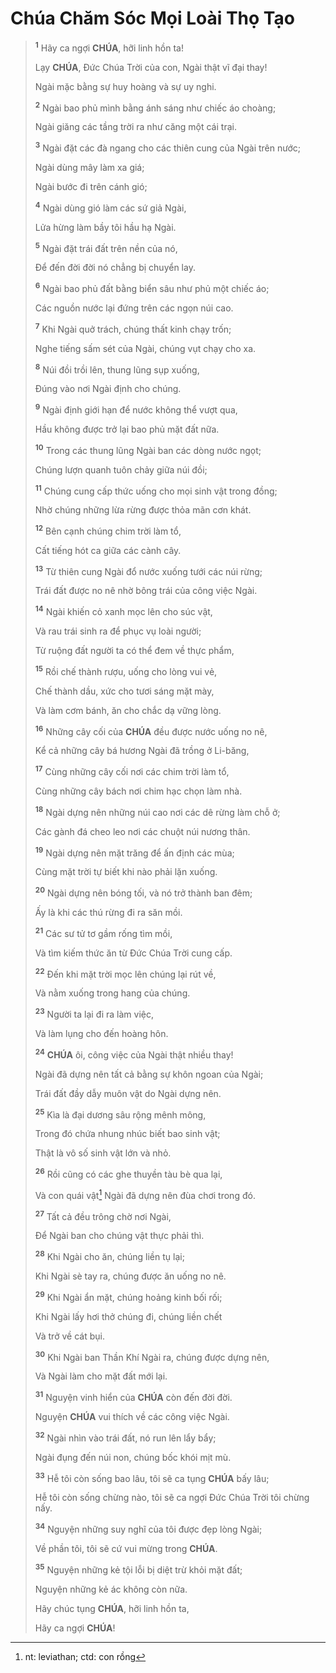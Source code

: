 # Chúa Chăm Sóc Mọi Loài Thọ Tạo

> <sup><b>1</b></sup> Hãy ca ngợi **CHÚA**, hỡi linh hồn ta!
>
> Lạy **CHÚA**, Đức Chúa Trời của con, Ngài thật vĩ đại thay!
>
> Ngài mặc bằng sự huy hoàng và sự uy nghi.
>
> <sup><b>2</b></sup> Ngài bao phủ mình bằng ánh sáng như chiếc áo choàng;
>
> Ngài giăng các tầng trời ra như căng một cái trại.
>
> <sup><b>3</b></sup> Ngài đặt các đà ngang cho các thiên cung của Ngài trên nước;
>
> Ngài dùng mây làm xa giá;
>
> Ngài bước đi trên cánh gió;
>
> <sup><b>4</b></sup> Ngài dùng gió làm các sứ giả Ngài,
>
> Lửa hừng làm bầy tôi hầu hạ Ngài.
>
> <sup><b>5</b></sup> Ngài đặt trái đất trên nền của nó,
>
> Để đến đời đời nó chẳng bị chuyển lay.
>
> <sup><b>6</b></sup> Ngài bao phủ đất bằng biển sâu như phủ một chiếc áo;
>
> Các nguồn nước lại đứng trên các ngọn núi cao.
>
> <sup><b>7</b></sup> Khi Ngài quở trách, chúng thất kinh chạy trốn;
>
> Nghe tiếng sấm sét của Ngài, chúng vụt chạy cho xa.
>
> <sup><b>8</b></sup> Núi đồi trồi lên, thung lũng sụp xuống,
>
> Đúng vào nơi Ngài định cho chúng.
>
> <sup><b>9</b></sup> Ngài định giới hạn để nước không thể vượt qua,
>
> Hầu không được trở lại bao phủ mặt đất nữa.
>
> <sup><b>10</b></sup> Trong các thung lũng Ngài ban các dòng nước ngọt;
>
> Chúng lượn quanh tuôn chảy giữa núi đồi;
>
> <sup><b>11</b></sup> Chúng cung cấp thức uống cho mọi sinh vật trong đồng;
>
> Nhờ chúng những lừa rừng được thỏa mãn cơn khát.
>
> <sup><b>12</b></sup> Bên cạnh chúng chim trời làm tổ,
>
> Cất tiếng hót ca giữa các cành cây.
>
> <sup><b>13</b></sup> Từ thiên cung Ngài đổ nước xuống tưới các núi rừng;
>
> Trái đất được no nê nhờ bông trái của công việc Ngài.
>
> <sup><b>14</b></sup> Ngài khiến cỏ xanh mọc lên cho súc vật,
>
> Và rau trái sinh ra để phục vụ loài người;
>
> Từ ruộng đất người ta có thể đem về thực phẩm,
>
> <sup><b>15</b></sup> Rồi chế thành rượu, uống cho lòng vui vẻ,
>
> Chế thành dầu, xức cho tươi sáng mặt mày,
>
> Và làm cơm bánh, ăn cho chắc dạ vững lòng.
>
> <sup><b>16</b></sup> Những cây cối của **CHÚA** đều được nước uống no nê,
>
> Kể cả những cây bá hương Ngài đã trồng ở Li-băng,
>
> <sup><b>17</b></sup> Cùng những cây cối nơi các chim trời làm tổ,
>
> Cùng những cây bách nơi chim hạc chọn làm nhà.
>
> <sup><b>18</b></sup> Ngài dựng nên những núi cao nơi các dê rừng làm chỗ ở;
>
> Các gành đá cheo leo nơi các chuột núi nương thân.
>
> <sup><b>19</b></sup> Ngài dựng nên mặt trăng để ấn định các mùa;
>
> Cùng mặt trời tự biết khi nào phải lặn xuống.
>
> <sup><b>20</b></sup> Ngài dựng nên bóng tối, và nó trở thành ban đêm;
>
> Ấy là khi các thú rừng đi ra săn mồi.
>
> <sup><b>21</b></sup> Các sư tử tơ gầm rống tìm mồi,
>
> Và tìm kiếm thức ăn từ Đức Chúa Trời cung cấp.
>
> <sup><b>22</b></sup> Đến khi mặt trời mọc lên chúng lại rút về,
>
> Và nằm xuống trong hang của chúng.
>
> <sup><b>23</b></sup> Người ta lại đi ra làm việc,
>
> Và làm lụng cho đến hoàng hôn.
>
> <sup><b>24</b></sup> **CHÚA** ôi, công việc của Ngài thật nhiều thay!
>
> Ngài đã dựng nên tất cả bằng sự khôn ngoan của Ngài;
>
> Trái đất đầy dẫy muôn vật do Ngài dựng nên.
>
> <sup><b>25</b></sup> Kìa là đại dương sâu rộng mênh mông,
>
> Trong đó chứa nhung nhúc biết bao sinh vật;
>
> Thật là vô số sinh vật lớn và nhỏ.
>
> <sup><b>26</b></sup> Rồi cũng có các ghe thuyền tàu bè qua lại,
>
> Và con quái vật[^1-f82f8f6a-719a-41af-880b-260b7add3e1e] Ngài đã dựng nên đùa chơi trong đó.
>
> <sup><b>27</b></sup> Tất cả đều trông chờ nơi Ngài,
>
> Để Ngài ban cho chúng vật thực phải thì.
>
> <sup><b>28</b></sup> Khi Ngài cho ăn, chúng liền tụ lại;
>
> Khi Ngài sè tay ra, chúng được ăn uống no nê.
>
> <sup><b>29</b></sup> Khi Ngài ẩn mặt, chúng hoảng kinh bối rối;
>
> Khi Ngài lấy hơi thở chúng đi, chúng liền chết
>
> Và trở về cát bụi.
>
> <sup><b>30</b></sup> Khi Ngài ban Thần Khí Ngài ra, chúng được dựng nên,
>
> Và Ngài làm cho mặt đất mới lại.
>
> <sup><b>31</b></sup> Nguyện vinh hiển của **CHÚA** còn đến đời đời.
>
> Nguyện **CHÚA** vui thích về các công việc Ngài.
>
> <sup><b>32</b></sup> Ngài nhìn vào trái đất, nó run lên lẩy bẩy;
>
> Ngài đụng đến núi non, chúng bốc khói mịt mù.
>
> <sup><b>33</b></sup> Hễ tôi còn sống bao lâu, tôi sẽ ca tụng **CHÚA** bấy lâu;
>
> Hễ tôi còn sống chừng nào, tôi sẽ ca ngợi Đức Chúa Trời tôi chừng nấy.
>
> <sup><b>34</b></sup> Nguyện những suy nghĩ của tôi được đẹp lòng Ngài;
>
> Về phần tôi, tôi sẽ cứ vui mừng trong **CHÚA**.
>
> <sup><b>35</b></sup> Nguyện những kẻ tội lỗi bị diệt trừ khỏi mặt đất;
>
> Nguyện những kẻ ác không còn nữa.
>
> Hãy chúc tụng **CHÚA**, hỡi linh hồn ta,
>
> Hãy ca ngợi **CHÚA**!

[^1-f82f8f6a-719a-41af-880b-260b7add3e1e]: nt: leviathan; ctd: con rồng